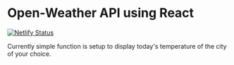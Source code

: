 # Open-Weather API using React

[![Netlify Status](https://api.netlify.com/api/v1/badges/33cac128-c6a6-44d4-a6e5-9732e8fba544/deploy-status)](https://app.netlify.com/sites/cs-open-weather/deploys)

Currently simple function is setup to display today's temperature of the city of your choice.
